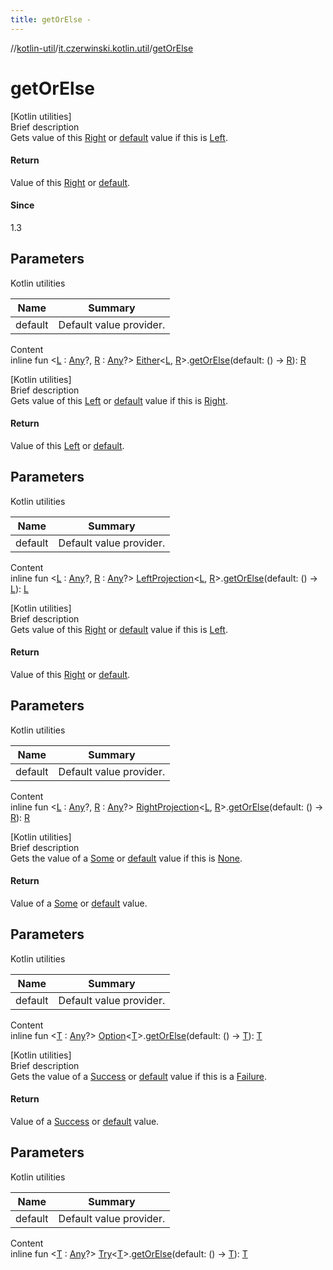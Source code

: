 ```yaml
---
title: getOrElse -
---
```

//[kotlin-util](../index.md)/[it.czerwinski.kotlin.util](index.md)/[getOrElse](get-or-else.md)



# getOrElse  
[Kotlin utilities]  
Brief description  
Gets value of this [Right](-right/index.md) or [default]() value if this is [Left](-left/index.md).  
  


#### Return  
Value of this [Right](-right/index.md) or [default]().  
  


#### Since  
1.3  
  


## Parameters  
  
Kotlin utilities  
  
|  Name|  Summary| 
|---|---|
| default| Default value provider.
  
  
Content  
inline fun <[L](get-or-else.md) : [Any](https://kotlinlang.org/api/latest/jvm/stdlib/kotlin/-any/index.html)?, [R](get-or-else.md) : [Any](https://kotlinlang.org/api/latest/jvm/stdlib/kotlin/-any/index.html)?> [Either](-either/index.md)<[L](get-or-else.md), [R](get-or-else.md)>.[getOrElse](get-or-else.md)(default: () -> [R](get-or-else.md)): [R](get-or-else.md)  


[Kotlin utilities]  
Brief description  
Gets value of this [Left](-left/index.md) or [default]() value if this is [Right](-right/index.md).  
  


#### Return  
Value of this [Left](-left/index.md) or [default]().  
  


## Parameters  
  
Kotlin utilities  
  
|  Name|  Summary| 
|---|---|
| default| Default value provider.
  
  
Content  
inline fun <[L](get-or-else.md) : [Any](https://kotlinlang.org/api/latest/jvm/stdlib/kotlin/-any/index.html)?, [R](get-or-else.md) : [Any](https://kotlinlang.org/api/latest/jvm/stdlib/kotlin/-any/index.html)?> [LeftProjection](-left-projection/index.md)<[L](get-or-else.md), [R](get-or-else.md)>.[getOrElse](get-or-else.md)(default: () -> [L](get-or-else.md)): [L](get-or-else.md)  


[Kotlin utilities]  
Brief description  
Gets value of this [Right](-right/index.md) or [default]() value if this is [Left](-left/index.md).  
  


#### Return  
Value of this [Right](-right/index.md) or [default]().  
  


## Parameters  
  
Kotlin utilities  
  
|  Name|  Summary| 
|---|---|
| default| Default value provider.
  
  
Content  
inline fun <[L](get-or-else.md) : [Any](https://kotlinlang.org/api/latest/jvm/stdlib/kotlin/-any/index.html)?, [R](get-or-else.md) : [Any](https://kotlinlang.org/api/latest/jvm/stdlib/kotlin/-any/index.html)?> [RightProjection](-right-projection/index.md)<[L](get-or-else.md), [R](get-or-else.md)>.[getOrElse](get-or-else.md)(default: () -> [R](get-or-else.md)): [R](get-or-else.md)  


[Kotlin utilities]  
Brief description  
Gets the value of a [Some](-some/index.md) or [default]() value if this is [None](-none/index.md).  
  


#### Return  
Value of a [Some](-some/index.md) or [default]() value.  
  


## Parameters  
  
Kotlin utilities  
  
|  Name|  Summary| 
|---|---|
| default| Default value provider.
  
  
Content  
inline fun <[T](get-or-else.md) : [Any](https://kotlinlang.org/api/latest/jvm/stdlib/kotlin/-any/index.html)?> [Option](-option/index.md)<[T](get-or-else.md)>.[getOrElse](get-or-else.md)(default: () -> [T](get-or-else.md)): [T](get-or-else.md)  


[Kotlin utilities]  
Brief description  
Gets the value of a [Success](-success/index.md) or [default]() value if this is a [Failure](-failure/index.md).  
  


#### Return  
Value of a [Success](-success/index.md) or [default]() value.  
  


## Parameters  
  
Kotlin utilities  
  
|  Name|  Summary| 
|---|---|
| default| Default value provider.
  
  
Content  
inline fun <[T](get-or-else.md) : [Any](https://kotlinlang.org/api/latest/jvm/stdlib/kotlin/-any/index.html)?> [Try](-try/index.md)<[T](get-or-else.md)>.[getOrElse](get-or-else.md)(default: () -> [T](get-or-else.md)): [T](get-or-else.md)  



